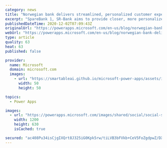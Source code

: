```yaml
---
category: news
title: "Norwegian bank delivers streamlined, personalized customer experiences with Dynamics 365"
excerpt: "SpareBank 1, SR-Bank aims to provide closer, more personalized customer experiences than larger, multinational banks. So, to maintain a 360-degree customer record that is accessible throughout the organization, SpareBank 1 SR-Bank has extended its evolving customer engagement platform with Microsoft"
publishedDateTime: 2020-12-02T07:09:43Z
originalUrl: "https://powerapps.microsoft.com/en-us/blog/norwegian-bank-delivers-streamlined-personalized-customer-experiences-with-dynamics-365/"
webUrl: "https://powerapps.microsoft.com/en-us/blog/norwegian-bank-delivers-streamlined-personalized-customer-experiences-with-dynamics-365/"
type: article
quality: 63
heat: 63
published: false

provider:
  name: Microsoft
  domain: microsoft.com
  images:
    - url: "https://smartableai.github.io/microsoft-power-apps/assets/images/organizations/microsoft.com-50x50.jpg"
      width: 50
      height: 50

topics:
  - Power Apps

images:
  - url: "https://powerapps.microsoft.com/images/shared/social/social-share-post-ignite.png"
    width: 1200
    height: 630
    isCached: true

secured: "ac408Pu34isCjgIXQrt8J325iG0Kpk5rw/tiLVB3bFVkb+CeV5FoZgdpwZ/DXEMMB1HTMulcY3CqYCj9soaKJqtJiKvZQ2WhUqpIMCmkZL462yK4HGDlalMh6CGLZsefB91Z+DibDKXyaB62e9IsBdNK8UcH2FUHQDI4XCDX1hmTtDj5eNfXpYx1wtOPLdvRc/eUVeS0T2uhASN6onSOrHKs7cYKCFOJPbLYSK1DBRNZh5DnBQS64/crGTqyl1mCPPlNEvU5LdCSjLSvk9cOSTgQbaZus5fzYzp1r03vBAkyuDp1dsqCpIS4KLMB/yaWrLbKC+bW69MTl8W+4Cw7pDoL4u6xE/A+h0DgBv7JnT0=;qK87Cs1fUZmw/jMmirnqpg=="
---
```


